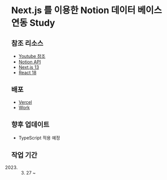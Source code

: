 # Next.js 를 이용한 Notion 데이터 베이스 연동 Study

## 참조 리소스

- [Youtube 참조](https://www.youtube.com/watch?v=KvoFvmu5eRo)
- [Notion API](https://developers.notion.com/reference/intro)
- [Next.js 13](https://nextjs.org/)
- [React 18](https://react.dev/)

## 배포

- [Vercel](https://vercel.com/)
- [Work](https://vercel.com/)

## 향후 업데이트

- TypeScript 적용 예정

## 작업 기간

 2023. 3. 27 ~
